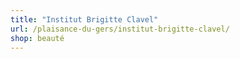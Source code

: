 ```yaml
---
title: "Institut Brigitte Clavel"
url: /plaisance-du-gers/institut-brigitte-clavel/
shop: beauté
---
```

